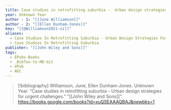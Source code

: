 ```yaml
---
title: Case studies in retrofitting suburbia -  Urban design strategies for urgent challenges
year: Unknown Year
author - 1: "[[June Williamson]]"
author - 2: "[[Ellen Dunham-Jones]]"
key: "[[@Williamson2021-sz]]"
aliases:
  - Case Studies In Retrofitting Suburbia - Urban Design Strategies For Urgent Challenges
  - Case Studies In Retrofitting Suburbia
publisher: "[[John Wiley and Sons]]"
tags:
  - EPubs-Books
  - _BibTex-to-MD-Git
  - ePub
  - AEC
---
```


> [!bibliography]
> Williamson, June, Ellen Dunham-Jones. Unknown Year. “Case studies in retrofitting suburbia -  Urban design strategies for urgent challenges.” "[[John Wiley and Sons]]". https://books.google.com/books?id=xuQSEAAAQBAJ&newbks=1